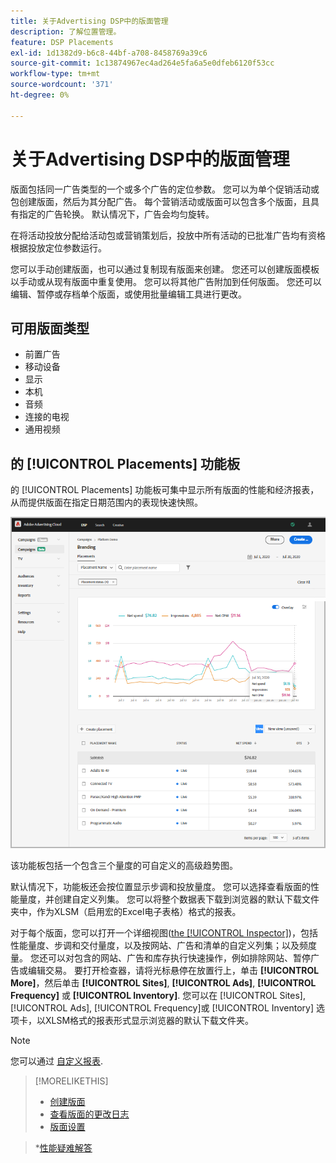 ```yaml
---
title: 关于Advertising DSP中的版面管理
description: 了解位置管理。
feature: DSP Placements
exl-id: 1d1382d9-b6c8-44bf-a708-8458769a39c6
source-git-commit: 1c13874967ec4ad264e5fa6a5e0dfeb6120f53cc
workflow-type: tm+mt
source-wordcount: '371'
ht-degree: 0%

---
```


# 关于Advertising DSP中的版面管理

版面包括同一广告类型的一个或多个广告的定位参数。 您可以为单个促销活动或包创建版面，然后为其分配广告。 每个营销活动或版面可以包含多个版面，且具有指定的广告轮换。 默认情况下，广告会均匀旋转。

在将活动投放分配给活动包或营销策划后，投放中所有活动的已批准广告均有资格根据投放定位参数运行。

您可以手动创建版面，也可以通过复制现有版面来创建。 您还可以创建版面模板以手动或从现有版面中重复使用。 您可以将其他广告附加到任何版面。 您还可以编辑、暂停或存档单个版面，或使用批量编辑工具进行更改。

## 可用版面类型

* 前置广告
* 移动设备
* 显示
* 本机
* 音频
* 连接的电视
* 通用视频

## 的 [!UICONTROL Placements] 功能板

的 [!UICONTROL Placements] 功能板可集中显示所有版面的性能和经济报表，从而提供版面在指定日期范围内的表现快速快照。

![版面功能板](/help/dsp/assets/placement-dashboard.png)

该功能板包括一个包含三个量度的可自定义的高级趋势图。

默认情况下，功能板还会按位置显示步调和投放量度。 您可以选择查看版面的性能量度，并创建自定义列集。 您可以将整个数据表下载到浏览器的默认下载文件夹中，作为XLSM（启用宏的Excel电子表格）格式的报表。

对于每个版面，您可以打开一个详细视图([the [!UICONTROL Inspector]](/help/dsp/campaign-management/reports/campaign-reports-about.md))，包括性能量度、步调和交付量度，以及按网站、广告和清单的自定义列集；以及频度量。 您还可以对包含的网站、广告和库存执行快速操作，例如排除网站、暂停广告或编辑交易。 要打开检查器，请将光标悬停在放置行上，单击 **[!UICONTROL More]**，然后单击 **[!UICONTROL Sites]**, **[!UICONTROL Ads]**, **[!UICONTROL Frequency]** 或 **[!UICONTROL Inventory]**. 您可以在 [!UICONTROL Sites], [!UICONTROL Ads], [!UICONTROL Frequency]或 [!UICONTROL Inventory]  选项卡，以XLSM格式的报表形式显示浏览器的默认下载文件夹。

>[!NOTE]
>
>您可以通过 [自定义报表](/help/dsp/reports/report-about.md).

>[!MORELIKETHIS]
>
>* [创建版面](placement-create.md)
>* [查看版面的更改日志](placement-change-log.md)
>* [版面设置](placement-settings.md)

   >*[性能疑难解答](/help/dsp/optimization/troubleshooting-performance.md)

